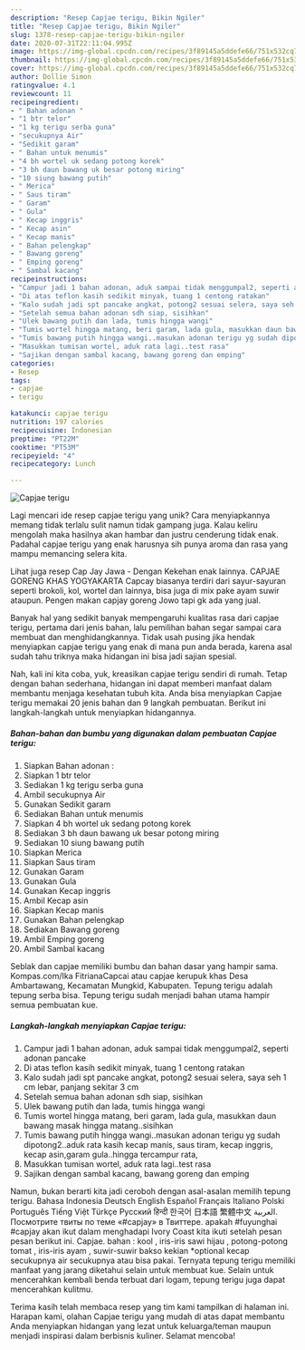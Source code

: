 ```yaml
---
description: "Resep Capjae terigu, Bikin Ngiler"
title: "Resep Capjae terigu, Bikin Ngiler"
slug: 1378-resep-capjae-terigu-bikin-ngiler
date: 2020-07-31T22:11:04.995Z
image: https://img-global.cpcdn.com/recipes/3f89145a5ddefe66/751x532cq70/capjae-terigu-foto-resep-utama.jpg
thumbnail: https://img-global.cpcdn.com/recipes/3f89145a5ddefe66/751x532cq70/capjae-terigu-foto-resep-utama.jpg
cover: https://img-global.cpcdn.com/recipes/3f89145a5ddefe66/751x532cq70/capjae-terigu-foto-resep-utama.jpg
author: Dollie Simon
ratingvalue: 4.1
reviewcount: 11
recipeingredient:
- " Bahan adonan "
- "1 btr telor"
- "1 kg terigu serba guna"
- "secukupnya Air"
- "Sedikit garam"
- " Bahan untuk menumis"
- "4 bh wortel uk sedang potong korek"
- "3 bh daun bawang uk besar potong miring"
- "10 siung bawang putih"
- " Merica"
- " Saus tiram"
- " Garam"
- " Gula"
- " Kecap inggris"
- " Kecap asin"
- " Kecap manis"
- " Bahan pelengkap"
- " Bawang goreng"
- " Emping goreng"
- " Sambal kacang"
recipeinstructions:
- "Campur jadi 1 bahan adonan, aduk sampai tidak menggumpal2, seperti adonan pancake"
- "Di atas teflon kasih sedikit minyak, tuang 1 centong ratakan"
- "Kalo sudah jadi spt pancake angkat, potong2 sesuai selera, saya seh 1 cm lebar, panjang sekitar 3 cm"
- "Setelah semua bahan adonan sdh siap, sisihkan"
- "Ulek bawang putih dan lada, tumis hingga wangi"
- "Tumis wortel hingga matang, beri garam, lada gula, masukkan daun bawang masak hingga matang..sisihkan"
- "Tumis bawang putih hingga wangi..masukan adonan terigu yg sudah dipotong2..aduk rata kasih kecap manis, saus tiram, kecap inggris, kecap asin,garam gula..hingga tercampur rata,"
- "Masukkan tumisan wortel, aduk rata lagi..test rasa"
- "Sajikan dengan sambal kacang, bawang goreng dan emping"
categories:
- Resep
tags:
- capjae
- terigu

katakunci: capjae terigu 
nutrition: 197 calories
recipecuisine: Indonesian
preptime: "PT22M"
cooktime: "PT53M"
recipeyield: "4"
recipecategory: Lunch

---
```



![Capjae terigu](https://img-global.cpcdn.com/recipes/3f89145a5ddefe66/751x532cq70/capjae-terigu-foto-resep-utama.jpg)

Lagi mencari ide resep capjae terigu yang unik? Cara menyiapkannya memang tidak terlalu sulit namun tidak gampang juga. Kalau keliru mengolah maka hasilnya akan hambar dan justru cenderung tidak enak. Padahal capjae terigu yang enak harusnya sih punya aroma dan rasa yang mampu memancing selera kita.

Lihat juga resep Cap Jay Jawa - Dengan Kekehan enak lainnya. CAPJAE GORENG KHAS YOGYAKARTA Capcay biasanya terdiri dari sayur-sayuran seperti brokoli, kol, wortel dan lainnya, bisa juga di mix pake ayam suwir ataupun. Pengen makan capjay goreng Jowo tapi gk ada yang jual.

Banyak hal yang sedikit banyak mempengaruhi kualitas rasa dari capjae terigu, pertama dari jenis bahan, lalu pemilihan bahan segar sampai cara membuat dan menghidangkannya. Tidak usah pusing jika hendak menyiapkan capjae terigu yang enak di mana pun anda berada, karena asal sudah tahu triknya maka hidangan ini bisa jadi sajian spesial.


Nah, kali ini kita coba, yuk, kreasikan capjae terigu sendiri di rumah. Tetap dengan bahan sederhana, hidangan ini dapat memberi manfaat dalam membantu menjaga kesehatan tubuh kita. Anda bisa menyiapkan Capjae terigu memakai 20 jenis bahan dan 9 langkah pembuatan. Berikut ini langkah-langkah untuk menyiapkan hidangannya.

<!--inarticleads1-->

##### Bahan-bahan dan bumbu yang digunakan dalam pembuatan Capjae terigu:

1. Siapkan  Bahan adonan :
1. Siapkan 1 btr telor
1. Sediakan 1 kg terigu serba guna
1. Ambil secukupnya Air
1. Gunakan Sedikit garam
1. Sediakan  Bahan untuk menumis
1. Siapkan 4 bh wortel uk sedang potong korek
1. Sediakan 3 bh daun bawang uk besar potong miring
1. Sediakan 10 siung bawang putih
1. Siapkan  Merica
1. Siapkan  Saus tiram
1. Gunakan  Garam
1. Gunakan  Gula
1. Gunakan  Kecap inggris
1. Ambil  Kecap asin
1. Siapkan  Kecap manis
1. Gunakan  Bahan pelengkap
1. Sediakan  Bawang goreng
1. Ambil  Emping goreng
1. Ambil  Sambal kacang


Seblak dan capjae memiliki bumbu dan bahan dasar yang hampir sama. Kompas.com/Ika FitrianaCapcai atau capjae kerupuk khas Desa Ambartawang, Kecamatan Mungkid, Kabupaten. Tepung terigu adalah tepung serba bisa. Tepung terigu sudah menjadi bahan utama hampir semua pembuatan kue. 

<!--inarticleads2-->

##### Langkah-langkah menyiapkan Capjae terigu:

1. Campur jadi 1 bahan adonan, aduk sampai tidak menggumpal2, seperti adonan pancake
1. Di atas teflon kasih sedikit minyak, tuang 1 centong ratakan
1. Kalo sudah jadi spt pancake angkat, potong2 sesuai selera, saya seh 1 cm lebar, panjang sekitar 3 cm
1. Setelah semua bahan adonan sdh siap, sisihkan
1. Ulek bawang putih dan lada, tumis hingga wangi
1. Tumis wortel hingga matang, beri garam, lada gula, masukkan daun bawang masak hingga matang..sisihkan
1. Tumis bawang putih hingga wangi..masukan adonan terigu yg sudah dipotong2..aduk rata kasih kecap manis, saus tiram, kecap inggris, kecap asin,garam gula..hingga tercampur rata,
1. Masukkan tumisan wortel, aduk rata lagi..test rasa
1. Sajikan dengan sambal kacang, bawang goreng dan emping


Namun, bukan berarti kita jadi ceroboh dengan asal-asalan memilih tepung terigu. Bahasa Indonesia Deutsch English Español Français Italiano Polski Português Tiếng Việt Türkçe Русский हिन्दी 한국어 日本語 繁體中文 العربية. Посмотрите твиты по теме «#capjay» в Твиттере. apakah #fuyunghai #capjay akan ikut dalam menghadapi Ivory Coast kita ikuti setelah pesan pesan berikut ini. Capjae. bahan : kool , iris-iris sawi hijau , potong-potong tomat , iris-iris ayam , suwir-suwir bakso kekian *optional kecap secukupnya air secukupnya atau bisa pakai. Ternyata tepung terigu memiliki manfaat yang jarang diketahui selain untuk membuat kue. Selain untuk mencerahkan kembali benda terbuat dari logam, tepung terigu juga dapat mencerahkan kulitmu. 

Terima kasih telah membaca resep yang tim kami tampilkan di halaman ini. Harapan kami, olahan Capjae terigu yang mudah di atas dapat membantu Anda menyiapkan hidangan yang lezat untuk keluarga/teman maupun menjadi inspirasi dalam berbisnis kuliner. Selamat mencoba!
